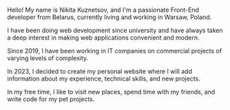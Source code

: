 Hello! My name is Nikita Kuznetsov, and I'm a passionate Front-End developer from Belarus, currently living and working in Warsaw, Poland.

I have been doing web development since university and have always taken a deep interest in making web applications convenient and modern.

Since 2019, I have been working in IT companies on commercial projects of varying levels of complexity.

In 2023, I decided to create my personal website where I will add information about my experience, technical skills, and new projects.

In my free time, I like to visit new places, spend time with my friends, and write code for my pet projects.
